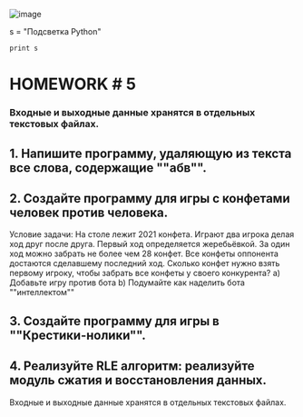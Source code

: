 
![image](https://user-images.githubusercontent.com/106627508/194627608-8c05f444-1c76-4cd3-a7a3-571ae623bf86.png)

s = "Подсветка Python"
```
print s
```
# HOMEWORK # 5
### Входные и выходные данные хранятся в отдельных текстовых файлах.
## 1. Напишите программу, удаляющую из текста все слова, содержащие ""абв"".
## 2. Создайте программу для игры с конфетами человек против человека.
Условие задачи: На столе лежит 2021 конфета. Играют два игрока делая ход друг после друга. Первый ход определяется жеребьёвкой. За один ход можно забрать не более чем 28 конфет. Все конфеты оппонента достаются сделавшему последний ход. Сколько конфет нужно взять первому игроку, чтобы забрать все конфеты у своего конкурента?
a) Добавьте игру против бота
b) Подумайте как наделить бота ""интеллектом""
## 3. Создайте программу для игры в ""Крестики-нолики"".
## 4. Реализуйте RLE алгоритм: реализуйте модуль сжатия и восстановления данных.
Входные и выходные данные хранятся в отдельных текстовых файлах.
